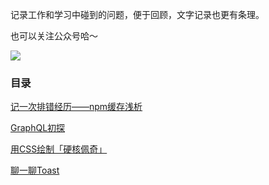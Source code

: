 记录工作和学习中碰到的问题，便于回顾，文字记录也更有条理。

也可以关注公众号哈～

![](https://raw.githubusercontent.com/sliwey/blog/master/images/qrcode.jpg)

### 目录

[记一次排错经历——npm缓存浅析](https://github.com/sliwey/blog/issues/1)

[GraphQL初探](https://github.com/sliwey/blog/issues/2)

[用CSS绘制「硬核佩奇」](https://github.com/sliwey/blog/issues/3)

[聊一聊Toast](https://github.com/sliwey/blog/issues/4)

